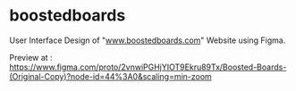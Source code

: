 # boostedboards
User Interface Design of "www.boostedboards.com" Website using Figma.

Preview at :
https://www.figma.com/proto/2vnwiPGHjYIOT9Ekru89Tx/Boosted-Boards-(Original-Copy)?node-id=44%3A0&scaling=min-zoom
